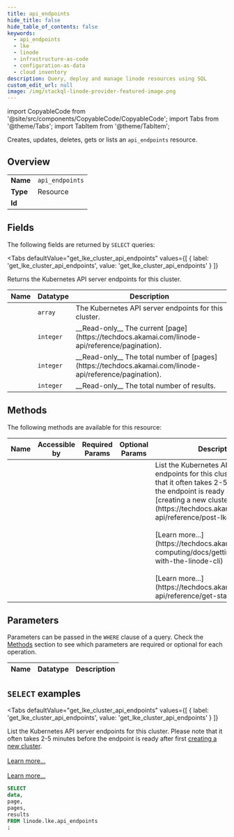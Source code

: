 ```yaml
--- 
title: api_endpoints
hide_title: false
hide_table_of_contents: false
keywords:
  - api_endpoints
  - lke
  - linode
  - infrastructure-as-code
  - configuration-as-data
  - cloud inventory
description: Query, deploy and manage linode resources using SQL
custom_edit_url: null
image: /img/stackql-linode-provider-featured-image.png
---
```


import CopyableCode from '@site/src/components/CopyableCode/CopyableCode';
import Tabs from '@theme/Tabs';
import TabItem from '@theme/TabItem';

Creates, updates, deletes, gets or lists an <code>api_endpoints</code> resource.

## Overview
<table><tbody>
<tr><td><b>Name</b></td><td><code>api_endpoints</code></td></tr>
<tr><td><b>Type</b></td><td>Resource</td></tr>
<tr><td><b>Id</b></td><td><CopyableCode code="linode.lke.api_endpoints" /></td></tr>
</tbody></table>

## Fields

The following fields are returned by `SELECT` queries:

<Tabs
    defaultValue="get_lke_cluster_api_endpoints"
    values={[
        { label: 'get_lke_cluster_api_endpoints', value: 'get_lke_cluster_api_endpoints' }
    ]}
>
<TabItem value="get_lke_cluster_api_endpoints">

Returns the Kubernetes API server endpoints for this cluster.

<table>
<thead>
    <tr>
    <th>Name</th>
    <th>Datatype</th>
    <th>Description</th>
    </tr>
</thead>
<tbody>
<tr>
    <td><CopyableCode code="data" /></td>
    <td><code>array</code></td>
    <td>The Kubernetes API server endpoints for this cluster.</td>
</tr>
<tr>
    <td><CopyableCode code="page" /></td>
    <td><code>integer</code></td>
    <td>__Read-only__ The current [page](https://techdocs.akamai.com/linode-api/reference/pagination).</td>
</tr>
<tr>
    <td><CopyableCode code="pages" /></td>
    <td><code>integer</code></td>
    <td>__Read-only__ The total number of [pages](https://techdocs.akamai.com/linode-api/reference/pagination).</td>
</tr>
<tr>
    <td><CopyableCode code="results" /></td>
    <td><code>integer</code></td>
    <td>__Read-only__ The total number of results.</td>
</tr>
</tbody>
</table>
</TabItem>
</Tabs>

## Methods

The following methods are available for this resource:

<table>
<thead>
    <tr>
    <th>Name</th>
    <th>Accessible by</th>
    <th>Required Params</th>
    <th>Optional Params</th>
    <th>Description</th>
    </tr>
</thead>
<tbody>
<tr>
    <td><a href="#get_lke_cluster_api_endpoints"><CopyableCode code="get_lke_cluster_api_endpoints" /></a></td>
    <td><CopyableCode code="select" /></td>
    <td></td>
    <td></td>
    <td>List the Kubernetes API server endpoints for this cluster. Please note that it often takes 2-5 minutes before the endpoint is ready after first [creating a new cluster](https://techdocs.akamai.com/linode-api/reference/post-lke-cluster).<br /><br />[Learn more...](https://techdocs.akamai.com/cloud-computing/docs/getting-started-with-the-linode-cli)<br /><br />[Learn more...](https://techdocs.akamai.com/linode-api/reference/get-started#oauth)</td>
</tr>
</tbody>
</table>

## Parameters

Parameters can be passed in the `WHERE` clause of a query. Check the [Methods](#methods) section to see which parameters are required or optional for each operation.

<table>
<thead>
    <tr>
    <th>Name</th>
    <th>Datatype</th>
    <th>Description</th>
    </tr>
</thead>
<tbody>
</tbody>
</table>

## `SELECT` examples

<Tabs
    defaultValue="get_lke_cluster_api_endpoints"
    values={[
        { label: 'get_lke_cluster_api_endpoints', value: 'get_lke_cluster_api_endpoints' }
    ]}
>
<TabItem value="get_lke_cluster_api_endpoints">

List the Kubernetes API server endpoints for this cluster. Please note that it often takes 2-5 minutes before the endpoint is ready after first [creating a new cluster](https://techdocs.akamai.com/linode-api/reference/post-lke-cluster).<br /><br />[Learn more...](https://techdocs.akamai.com/cloud-computing/docs/getting-started-with-the-linode-cli)<br /><br />[Learn more...](https://techdocs.akamai.com/linode-api/reference/get-started#oauth)

```sql
SELECT
data,
page,
pages,
results
FROM linode.lke.api_endpoints
;
```
</TabItem>
</Tabs>
